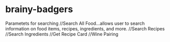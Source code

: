 # brainy-badgers

Parametets for searching
//Search All Food...allows user to search information on food items, recipes, ingredients, and more.
//Search Recipes 
//Search Ingredients
//Get Recipe Card
//Wine Pairing


